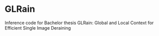 # GLRain
 Inference code for Bachelor thesis GLRain: Global and Local Context for Efficient Single Image Deraining
